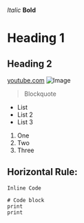 *Italic*
**Bold**
# Heading 1
## Heading 2
[youtube.com](https://www.youtube.com/)
![Image](https://upload.wikimedia.org/wikipedia/en/7/7d/Minions_characters.png)
> Blockquote
* List
* List 2
* List 3
1. One
2. Two
3. Three

Horizontal Rule: 
---
`Inline Code` 
```
# Code block
print
print
```
